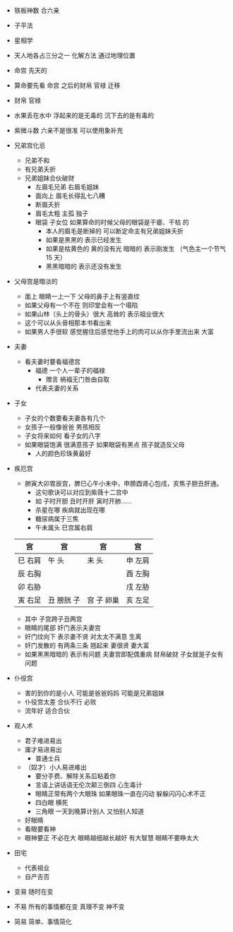 - 铁板神数 合六亲
- 子平法
- 星相学
- 天人地各占三分之一 化解方法 通过地理位置
- 命宫 先天的
- 算命要先看 命宫 之后的财帛 官禄 迁移
- 财帛 官禄

- 水果丢在水中 浮起来的是无毒的 沉下去的是有毒的
- 紫微斗数 六亲不是很准 可以使用象补充
- 兄弟宫化忌

  - 兄弟不和
  - 有兄弟夭折
  - 兄弟姐妹合伙破财
    - 左眉毛兄弟 右眉毛姐妹
    - 面向上 眉毛长得乱七八糟
    - 断眉夭折
    - 眉毛太粗 主孤 独子
    - 眼袋 子女位 如果算命的时候父母的眼袋是干瘪、干枯 的
      - 本人的眉毛是断掉的 可以断定命主有兄弟姐妹夭折
      - 如果是黑黑的 表示已经发生
      - 如果是枯黄色的 黄的没有光 暗暗的 表示刚发生 （气色主一个节气 15 天）
      - 黑黑暗暗的 表示还没有发生

- 父母宫是暗淡的
  - 面上 眼睛一上一下 父母的鼻子上有竖直纹
  - 如果父母有一个不在 则印堂会有一个塌陷
  - 如果山林（头上的骨头）很大 高耸的 表示祖业很大
  - 这个可以从头骨相那本书看出来
  - 如果男人手很软 感觉握住后感觉他手上的肉可以从你手里流出来 大富
- 夫妻
  - 看夫妻时要看福德宫
    - 福德 一个人一辈子的福禄
      - 赠言 祸福无门咎由自取
    - 代表夫妻的关系
- 子女
  - 子女的个数要看夫妻各有几个
  - 女孩子一般像爸爸 男孩相反
  - 子女将来如何 看子女的八字
  - 如果眼袋饱满 很满意孩子 如果眼袋有黑点 孩子就造反父母
    - 人的颜色珍珠黄最好
- 疾厄宫

  - 肺寅大卯胃辰宫，脾巳心午小未中，申膀酉肾心包戌，亥焦子胆丑肝通。
    - 这句歌诀可以对应到紫薇十二宫中
    - 如 子时开胆 丑时开肝 寅时开肺……
    - 杀星在哪 疾病就出现在哪
    - 糖尿病属于三焦
    - 午未属头 巳宫属右肩

  | 宫      | 宫         | 宫         | 宫      |
  | ------- | ---------- | ---------- | ------- |
  | 巳 右肩 | 午 头      | 未 头      | 申 左肩 |
  | 辰 右胸 |            |            | 酉 左胸 |
  | 卯 右胁 |            |            | 戌 左胁 |
  | 寅 右足 | 丑 膀胱 子 | 宫 子 卵巢 | 亥 左足 |

  - 其中 子宫跨子丑两宫
  - 眼睛的尾部 奸门表示夫妻宫
  - 奸门纹向下 表示妻不贤 对太太不满意 生离
  - 奸门发散的 有两条三条 翘起来 妻很贤 妻大富
  - 如果黑黑暗暗的 表示有问题 夫妻宫即配偶重病 财帛破财 子女就是子女有问题

- 仆役宫
  - 害的到你的是小人 可能是爸爸妈妈 可能是兄弟姐妹
  - 仆役宫太差 合伙不行 必败
  - 流年好 适合合伙
- 观人术
  - 君子难进易出
  - 庸才易进易出
    - 普通士兵
  - （奴才）小人易进难出
    - 要分手费、解除关系后粘着你
    - 言语上讲话语无伦次颠三倒四 心生毒计
    - 眼睛正常有两个大眼珠 如果眼珠一直在闪动 躲躲闪闪心术不正
    - 四白眼 横死
    - 三角眼 一天到晚算计别人 又怕别人知道
  - 好眼睛
  - 看眼要看神
  - 眼神要正 不必在大 眼睛越细越长越好 有大智慧 眼睛不要睁太大
- 田宅

  - 代表祖业
  - 自产吉否

- 变易 随时在变
- 不易 所有的事情都在变 真理不变 神不变
- 简易 简单、事情简化
